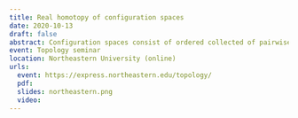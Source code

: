 ```yaml
---
title: Real homotopy of configuration spaces
date: 2020-10-13
draft: false
abstract: Configuration spaces consist of ordered collected of pairwise distinct points in a given manifold. In this talk, I will present several algebraic models for the real/rational homotopy types of (possibly framed) configuration spaces of manifolds, with or without boundary. These models can be used to establish real/rational homotopy invariance of configuration spaces under dimensionality and connectivity assumptions. Moreover, the collection of all configuration spaces of a given manifold has the structure of a right module over some version of the little disks operad, and the algebraic models are compatible with this extra structure. The proofs all use ideas from the theory of operads, namely Kontsevich's proof of the formality of the little disks operad and – for oriented surfaces – Tamarkin's proof of the formality of the little 2-disks operad. (Based on joint works with Campos, Ducoulombier, Lambrechts, and Willwacher.)
event: Topology seminar
location: Northeastern University (online)
urls:
  event: https://express.northeastern.edu/topology/
  pdf:
  slides: northeastern.png
  video:
---
```

